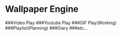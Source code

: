 # Wallpaper Engine
###Video Play
###Youtube Play
###GIF Play(Working)
###Playlist(Planning)
###Diary
###etc...

